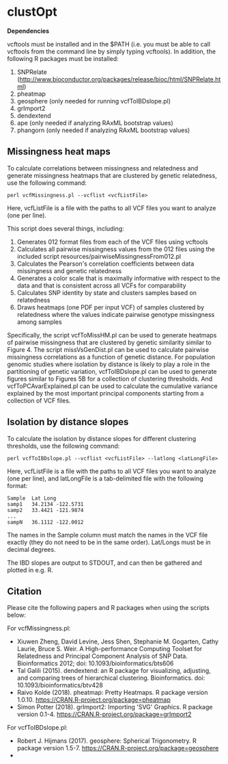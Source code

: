 # clustOpt

**Dependencies**

vcftools must be installed and in the $PATH (i.e. you must be able to call vcftools from the command line by simply typing vcftools). In addition,
the following R packages must be installed:

  1) SNPRelate (http://www.bioconductor.org/packages/release/bioc/html/SNPRelate.html)
  2) pheatmap
  3) geosphere (only needed for running vcfToIBDslope.pl)
  4) grImport2
  5) dendextend
  6) ape (only needed if analyzing RAxML bootstrap values)
  7) phangorn (only needed if analyzing RAxML bootstrap values)


## Missingness heat maps ##
To calculate correlations between missingness and relatedness and generate missingness heatmaps that are clustered by genetic relatedness, use the following command:

`perl vcfMissingness.pl --vcflist <vcfListFile>`

Here, vcfListFile is a file with the paths to all VCF files you want to analyze (one per line).

This script does several things, including:

  1) Generates 012 format files from each of the VCF files using vcftools
  2) Calculates all pairwise missingness values from the 012 files using the included script resources/pairwiseMissingnessFrom012.pl
  3) Calculates the Pearson's correlation coefficients between data missingness and genetic relatedness
  4) Generates a color scale that is maximally informative with respect to the data and that is consistent across all VCFs for comparability
  5) Calculates SNP identity by state and clusters samples based on relatedness
  6) Draws heatmaps (one PDF per input VCF) of samples clustered by relatedness where the values indicate pairwise genotype missingness among samples


Specifically, the script vcfToMissHM.pl can be used to generate heatmaps of pairwise missingness that are clustered by genetic similarity similar to Figure 4. The script missVsGenDist.pl can be used to calculate pairwise missingness correlations as a function of genetic distance. For population genomic studies where isolation by distance is likely to play a role in the partitioning of genetic variation, vcfToIBDslope.pl can be used to generate figures similar to Figures 5B for a collection of clustering thresholds. And vcfToPCAvarExplained.pl can be used to calculate the cumulative variance explained by the most important principal components starting from a collection of VCF files. 

## Isolation by distance slopes ##
To calculate the isolation by distance slopes for different clustering thresholds, use the following command:

`perl vcfToIBDslope.pl --vcflist <vcfListFile> --latlong <latLongFile>`

Here, vcfListFile is a file with the paths to all VCF files you want to analyze (one per line), and latLongFile is a tab-delimited file with the following format:
```
Sample  Lat Long
samp1   34.2134 -122.5731
samp2   33.4421 -121.9874
...
sampN   36.1112 -122.0012
```

The names in the Sample column must match the names in the VCF file exactly (they do not need to be in the same order). Lat/Longs must be in decimal degrees.

The IBD slopes are output to STDOUT, and can then be gathered and plotted in e.g. R.


## Citation ##
Please cite the following papers and R packages when using the scripts below:

For vcfMissingness.pl:
  * Xiuwen Zheng, David Levine, Jess Shen, Stephanie M. Gogarten, Cathy Laurie, Bruce S. Weir. A High-performance Computing Toolset for Relatedness and Principal Component Analysis of SNP Data. Bioinformatics 2012; doi:
10.1093/bioinformatics/bts606
  * Tal Galili (2015). dendextend: an R package for visualizing, adjusting, and comparing trees of hierarchical clustering. Bioinformatics. doi: 10.1093/bioinformatics/btv428
  * Raivo Kolde (2018). pheatmap: Pretty Heatmaps. R package version 1.0.10. https://CRAN.R-project.org/package=pheatmap
  * Simon Potter (2018). grImport2: Importing 'SVG' Graphics. R package version 0.1-4. https://CRAN.R-project.org/package=grImport2

For vcfToIBDslope.pl:
  * Robert J. Hijmans (2017). geosphere: Spherical Trigonometry. R package version 1.5-7. https://CRAN.R-project.org/package=geosphere
  * 
